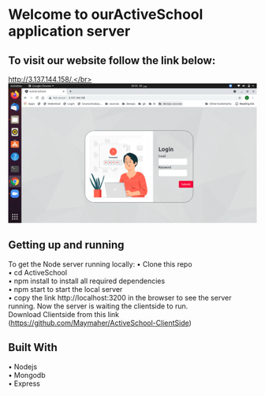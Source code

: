 # Welcome to ourActiveSchool application server
## To visit our website follow the link below:
http://3.137.144.158/.</br> 
</br>
![](img/loginPage.png) 
</br>
## Getting up and running
To get the Node server running locally:
  • Clone this repo <br/>
  •	cd ActiveSchool <br/>
  •	npm install to install all required dependencies  <br/>
  •	npm start to start the local server   <br/>
  •	copy the link  http://localhost:3200 in the browser to see the server running.
Now the server is waiting the clientside to run. <br/>
Download Clientside from this link (https://github.com/Maymaher/ActiveSchool-ClientSide)

## Built With
  •	Nodejs  <br/>
  •	Mongodb <br/>
  •	Express <br/>
   <br/>


